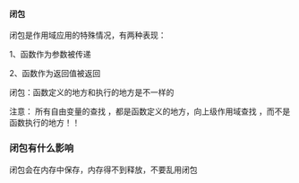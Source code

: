 #### 闭包
闭包是作用域应用的特殊情况，有两种表现：

1、函数作为参数被传递

2、函数作为返回值被返回 

闭包：函数定义的地方和执行的地方是不一样的

注意： 所有自由变量的查找 ，都是函数定义的地方，向上级作用域查找 ，而不是函数执行的地方！！ 

### 闭包有什么影响

闭包会在内存中保存，内存得不到释放，不要乱用闭包